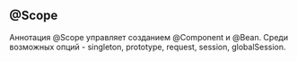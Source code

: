 ## @Scope
Аннотация @Scope управляет созданием @Component и @Bean. Среди возможных опций - singleton, prototype, request, session, globalSession. 
